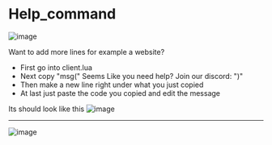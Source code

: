 # Help_command
![image](https://user-images.githubusercontent.com/83477654/135717902-8713416f-fcc9-4fff-98d7-146918dab400.png)

Want to add more lines for example a website?
-   First go into client.lua
-   Next copy "msg(" Seems Like you need help? Join our discord: ")"
-   Then make a new line right under what you just copied
-   At last just paste the code you copied and edit the message

Its should look like this 
![image](https://user-images.githubusercontent.com/83477654/135717983-d477f649-d53a-42e3-863b-443598cd1934.png)


----
![image](https://user-images.githubusercontent.com/83477654/135717991-dabecee0-8cc2-404e-bde0-9bf2588612ef.png)

